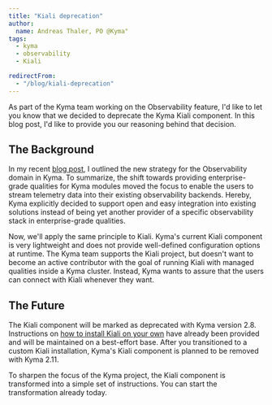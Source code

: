 ```yaml
---
title: "Kiali deprecation"
author:
  name: Andreas Thaler, PO @Kyma"
tags:
  - kyma
  - observability
  - Kiali

redirectFrom:
  - "/blog/kiali-deprecation"
---
```


As part of the Kyma team working on the Observability feature, I'd like to let you know that we decided to deprecate the Kyma Kiali component. In this blog post, I'd like to provide you our reasoning behind that decision.

## The Background

In my recent [blog post](https://kyma-project.io/blog/2022/9/21/observability-strategy/), I outlined the new strategy for the Observability domain in Kyma. To summarize, the shift towards providing enterprise-grade qualities for Kyma modules moved the focus to enable the users to stream telemetry data into their existing observability backends. Hereby, Kyma explicitly decided to support open and easy integration into existing solutions instead of being yet another provider of a specific observability stack in enterprise-grade qualities.

Now, we'll apply the same principle to Kiali. Kyma's current Kiali component is very lightweight and does not provide well-defined configuration options at runtime. The Kyma team supports the Kiali project, but doesn't want to become an active contributor with the goal of running Kiali with managed qualities inside a Kyma cluster. Instead, Kyma wants to assure that the users can connect with Kiali whenever they want.

## The Future

The Kiali component will be marked as deprecated with Kyma version 2.8. 
Instructions on [how to install Kiali on your own](https://github.com/kyma-project/examples/tree/main/kiali) have already been provided and will be maintained on a best-effort base. After you transitioned to a custom Kiali installation, Kyma's Kiali component is planned to be removed with Kyma 2.11.


To sharpen the focus of the Kyma project, the Kiali component is transformed into a simple set of instructions. You can start the transformation already today.
